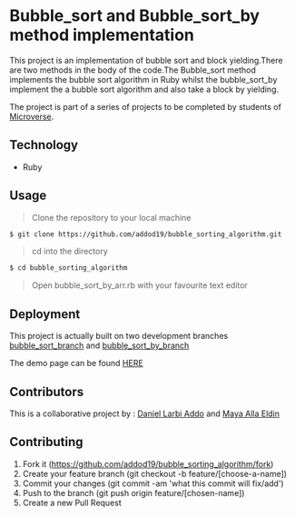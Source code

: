 # Bubble_sort and Bubble_sort_by method implementation

This project is an implementation of bubble sort and block yielding.There are two methods in the body of the code.The Bubble_sort method implements the bubble sort algorithm in Ruby whilst the bubble_sort_by implement the a bubble sort algorithm and also take a block by yielding.

The project is part of a series of projects to be completed by students of [Microverse](https://www.microverse.org/ "The Global School for Remote Software Developers!").

## Technology

- Ruby

## Usage

> Clone the repository to your local machine

```sh
$ git clone https://github.com/addod19/bubble_sorting_algorithm.git
```

> cd into the directory

```sh
$ cd bubble_sorting_algorithm
```
> Open bubble_sort_by_arr.rb with your favourite text editor

## Deployment
This project is actually built on two development branches [bubble_sort_branch](https://github.com/addod19/bubble_sorting_algorithm/tree/bubble_sort_branch) and [bubble_sort_by_branch](https://github.com/addod19/bubble_sorting_algorithm/tree/bubble_sort_by_branch)

The demo page can be found [HERE]( https://addod19.github.io/bubble_sorting_algorithm)

## Contributors

This is a collaborative project by : [Daniel Larbi Addo](https://github.com/addod19) and [Maya Alla Eldin](https://github.com/maya88en)


## Contributing

1. Fork it (https://github.com/addod19/bubble_sorting_algorithm/fork)
2. Create your feature branch (git checkout -b feature/[choose-a-name])
3. Commit your changes (git commit -am 'what this commit will fix/add')
4. Push to the branch (git push origin feature/[chosen-name])
5. Create a new Pull Request